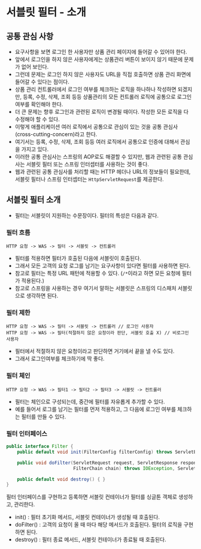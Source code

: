 # 서블릿 필터 - 소개
## 공통 관심 사항
- 요구사항을 보면 로그인 한 사용자만 상품 관리 페이지에 들어갈 수 있어야 한다.
- 앞에서 로그인을 하지 않은 사용자에게는 상품관리 버튼이 보이지 않기 때문에 문제가 없어 보인다.
- 그런데 문제는 로그인 하지 않은 사용자도 URL을 직접 호출하면 상품 관리 화면에 들어갈 수 있다는 점이다.
- 상품 관리 컨트롤러에서 로그인 여부를 체크하는 로직을 하나하나 작성하면 되겠지만, 등록, 수정, 삭제, 조회 등등
상품관리의 모든 컨트롤러 로직에 공통으로 로그인 여부를 확인해야 한다.
- 더 큰 문제는 향후 로그인과 관련된 로직이 변경될 때이다. 작성한 모든 로직을 다 수정해야 할 수 있다.
- 이렇게 애플리케이션 여러 로직에서 공통으로 관심이 있는 것을 공통 관심사(cross-cutting-concern)라고 한다.
- 여기서는 등록, 수정, 삭제, 조회 등등 여러 로직에서 공통으로 인증에 대해서 관심을 가지고 있다.
- 이러한 공통 관심사는 스프링의 AOP로도 해결할 수 있지만, 웹과 관련된 공통 관심사는 서블릿 필터 또는 스프링 인터셉터를 사용하는 것이 좋다.
- 웹과 관련된 공통 관심사를 처리할 때는 HTTP 헤더나 URL의 정보들이 필요한데, 서블릿 필터나 스프링 인터셉터는 `HttpServletRequest`를 제공한다.

## 서블릿 필터 소개
- 필터는 서블릿이 지원하는 수문장이다. 필터의 특성은 다음과 같다.
### 필터 흐름
`HTTP 요청 -> WAS -> 필터 -> 서블릿 -> 컨트롤러`
- 필터를 적용하면 필터가 호출된 다음에 서블릿이 호출된다.
- 그래서 모든 고객의 요청 로그를 남기는 요구사항이 있다면 필터를 사용하면 된다.
- 참고로 필터는 특정 URL 패턴에 적용할 수 있다. (`/*`이라고 하면 모든 요청에 필터가 적용된다.)
- 참고로 스프링을 사용하는 경우 여기서 말하는 서블릿은 스프링의 디스패처 서블릿으로 생각하면 된다.

### 필터 제한
```text
HTTP 요청 -> WAS -> 필터 -> 서블릿 -> 컨트롤러 // 로그인 사용자
HTTP 요청 -> WAS -> 필터(적절하지 않은 요청이라 판단, 서블릿 호출 X) // 비로그인 사용자
```
- 필터에서 적절하지 않은 요청이라고 판단하면 거기에서 끝을 낼 수도 있다.
- 그래서 로그인여부를 체크하기에 딱 좋다.

### 필터 체인
`HTTP 요청 -> WAS -> 필터1 -> 필터2 -> 필터3 -> 서블릿 -> 컨트롤러`
- 필터는 체인으로 구성되는데, 중간에 필터를 자유롭게 추가할 수 있다.
- 예를 들어서 로그를 남기는 필터를 먼저 적용하고, 그 다음에 로그인 여부를 체크하는 필터를 만들 수 있다.

### 필터 인터페이스

```java
public interface Filter {
    public default void init(FilterConfig filterConfig) throws ServletException { }

    public void doFilter(ServletRequest request, ServletResponse response,
                         FilterChain chain) throws IOException, ServletException;

    public default void destroy() { }
}
```
필터 인터페이스를 구현하고 등록하면 서블릿 컨테이너가 필터를 싱글톤 객체로 생성하고, 관리한다.
- init() : 필터 초기화 메서드, 서블릿 컨테이너가 생성될 때 호출된다.
- doFilter() : 고객의 요청이 올 때 마다 해당 메서드가 호출된다. 필터의 로직을 구현하면 된다.
- destroy() : 필터 종료 메서드, 서블릿 컨테이너가 종료될 때 호출된다.
